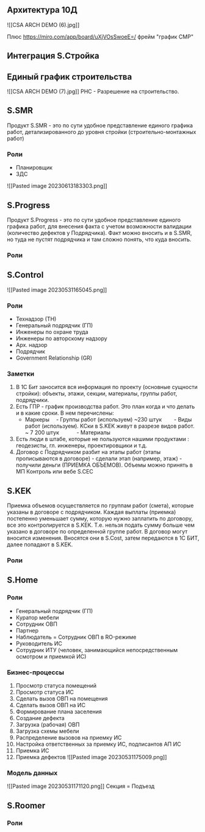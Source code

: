 ## Архитектура 10Д
![[CSA ARCH DEMO (6).jpg]]

Плюс https://miro.com/app/board/uXjVOsSwoeE=/ фрейм "график СМР"
## Интеграция S.Стройка
## Единый график строительства
![[CSA ARCH DEMO (7).jpg]]
РНС - Разрешение на строительство.
## S.SMR
Продукт S.SMR - это по сути удобное представление единого графика работ, детализированного до уровня стройки (строительно-монтажных работ)
### Роли
- Планировщик
- ЗДС

![[Pasted image 20230613183303.png]]
## S.Progress
Продукт S.Progress - это по сути удобное представление единого графика работ, для внесения факта с учетом возможности валидации (количество дефектов у Подрядчика). Факт можно вносить и в S.SMR, но туда не пустят подрядчика и там сложно понять, что куда вносить.
### Роли
## S.Control
![[Pasted image 20230531165045.png]]
### Роли
- Технадзор (ТН)
- Генеральный подрядчик (ГП)
- Инженеры по охране труда
- Инженеры по авторскому надзору
- Арх. надзор
- Подрядчик
- Government Relationship (GR)

### Заметки
1. В 1С Бит заносится вся информация по проекту (основные сущности стройки): объекты, этажи, секции, материалы, группы работ, подрядчики.
2. Есть ГПР - график производства работ. Это план когда и что делать и в какие сроки. В нем перечислены:
	- Маркеры
	 - Группы работ (используем) ~230 штук
	  - Виды работ (используем). KCки в S.KEK живут в разрезе видов работ. ~ 7 200 штук
	   - Материалы
3. Есть люди в штабе, которые не пользуются нашими продуктами : геодезисты, гл. инженеры, проектировщики и т.д.
4. Договор с Подрядчиком разбит на этапы работ (этапы прописываются в договоре) - сделали этап (например, этаж) - получили деньги (ПРИЕМКА ОБЪЕМОВ). Объемы можно принять в МП Контроль или вебе S.CEC

## S.KEK
Приемка объемов осуществляется по группам работ (смета), которые указаны в договоре с подрядчиком. Каждая выплаты (приемка) постепенно уменьшает сумму, которую нужно заплатить по договору, все это контролируется в S.KEK. Т.е. нельзя подать сумму больше чем указано в договоре по определенной группе работ. В договор могут вносится изменения. Вносятся они в S.Cost, затем передаются в 1С БИТ, далее попадают в S.KEK.


### Роли


## S.Home
### Роли
- Генеральный подрядчик (ГП)
- Куратор мебели
- Сотрудник ОВП
- Партнер
- Наблюдатель = Сотрудник ОВП в RO-режиме
- Руководитель ИС
- Сотрудник ИТУ (человек, занимающийся непосредственным осмотром и приемкой ИС)

### Бизнес-процессы
1. Просмотр статуса помещений
2. Просмотр статуса ИС
3. Сделать вызов ОВП на помещения
4.  Сделать вызов ОВП на ИС
5. Формирование плана заселения
6. Создание дефекта
7. Загрузка (рабочая) ОВП
8. Загрузка схемы мебели
9. Распределение вызовов на приемку ИС
10. Настройка ответственных за приемку ИС, подписантов АП ИС
11. Приемка ИС
12. Приемка дефектов
![[Pasted image 20230531175009.png]]

### Модель данных
![[Pasted image 20230531171120.png]]
Секция = Подъезд

## S.Roomer
### Роли